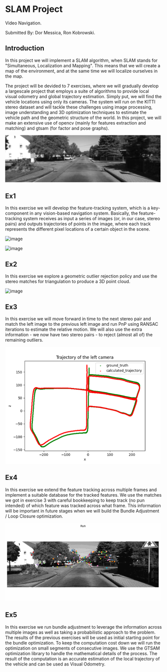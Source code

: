 # SLAM Project
Video Navigation.

Submitted By: Dor Messica, Ron Kobrowski.

## Introduction
In this project we will implement a SLAM algorithm, when SLAM stands for "Simultaneous, Localization and Mapping".
This means that we will create a map of the environment, and at the same time we will localize ourselves in the map.

The project will be devided to 7 exercises, where we will gradually develop a largescale project that employs a suite of algorithms to provide local visual odometry and global trajectory estimation. Simply put, we will find the vehicle locations using only its cameras. The system will run on the KITTI stereo dataset and will tackle these challenges using image processing, image understanding and 3D optimization techniques to estimate the vehicle path and the geometric structure of the world.
In this project, we will make an extensive use of opencv (mainly for features extraction and matching) and gtsam (for factor and pose graphs).

<img src=VAN_ex/media/path_start_gif.gif width="500" height="" alt="">

## Ex1
In this exercise we will develop the feature-tracking system, which is a key-component in any vision-based navigation system. Basically, the feature-tracking system receives as input a series of images (or, in our case, stereo pairs) and outputs trajectories of points in the image, where each track represents the different pixel locations of a certain object in the scene.

![image](https://github.com/Dor890/SLAM/assets/64433958/482a9f49-4aff-4471-8937-a9b87196c125)

![image](https://github.com/Dor890/SLAM/assets/64433958/b727ce39-ccf9-4537-b700-71adfae0ec94)

## Ex2
In this exercise we explore a geometric outlier rejection policy and use the stereo matches for triangulation to produce a 3D point cloud.

![image](https://github.com/Dor890/SLAM/assets/64433958/98a48ce7-afca-4daf-bb8f-b344a3d90ea7)

## Ex3
In this exercise we will move forward in time to the next stereo pair and match the left image to the previous left image and run PnP using RANSAC iterations to estimate the relative motion. We will also use the extra information - we now have two stereo pairs - to reject (almost all of) the remaining outliers.

<img src=VAN_ex/media/trajectory.png width="500" height="" alt="initial trajectory">

## Ex4
In this exercise we extend the feature tracking across multiple frames and implement a suitable database for the tracked features. We use the matches we got in exercise 3 with careful bookkeeping to keep track (no pun intended) of which feature was tracked across what frame. This information will be important in future stages when we will build the Bundle Adjustment / Loop Closure optimization.

<img src=VAN_ex/code/Ex4/run.gif width="500" height="" alt="">

## Ex5
In this exercise we run bundle adjustment to leverage the information across multiple images as well as taking a probabilistic approach to the problem. The results of the previous exercises will be used as initial starting point for the bundle optimization.
To keep the computation cost down we will run the optimization on small segments of consecutive images. We use the GTSAM optimization library to handle the mathematical details of the process.
The result of the computation is an accurate estimation of the local trajectory of the vehicle and can be used as Visual Odometry.

